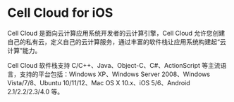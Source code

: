 Cell Cloud for iOS
==================

Cell Cloud 是面向云计算应用系统开发者的云计算引擎，Cell Cloud 允许您创建自己的私有云，定义自己的云计算服务，通过丰富的软件栈让应用系统构建起“云计算”能力。

Cell Cloud 软件栈支持 C/C++、Java、Object-C、C#、ActionScript 等主流语言，支持的平台包括：Windows XP、Windows Server 2008、Windows Vista/7/8、Ubuntu 10/11/12、Mac OS X 10.x、iOS 5/6、Android 2.1/2.2/2.3/4.0 等。

